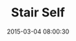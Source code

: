 ---
layout: post
title:  "Stair Self"
number: "63"
date:   2015-03-04 08:00:30
large-image: "https://farm9.staticflickr.com/8657/16675400385_de8101f9e5_k.jpg"
---